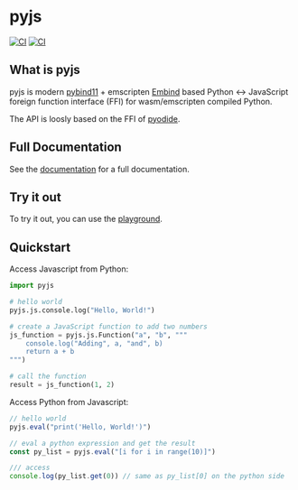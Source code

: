 # pyjs
[![CI](https://github.com/emscripten-forge/pyjs/actions/workflows/main.yml/badge.svg)](https://github.com/emscripten-forge/pyjs/actions/workflows/main.yml)
[![CI](https://img.shields.io/badge/pyjs-docs-yellow)](https://emscripten-forge.github.io/pyjs/)

## What is pyjs

pyjs is  modern [pybind11](https://github.com/pybind/pybind11) + emscripten [Embind](https://emscripten.org/docs/porting/connecting_cpp_and_javascript/embind.html) based
Python <-> JavaScript foreign function interface (FFI) for wasm/emscripten compiled Python.

The API is loosly based on the  FFI of [pyodide](https://pyodide.org/en/stable/usage/type-conversions.html).

## Full Documentation
See the [documentation](https://emscripten-forge.github.io/pyjs/) for a full documentation.

## Try it out
To try it out, you can use the [playground](https://emscripten-forge.github.io/pyjs/lite/).

## Quickstart

Access Javascript from Python:

```python
import pyjs

# hello world 
pyjs.js.console.log("Hello, World!")

# create a JavaScript function to add two numbers
js_function = pyjs.js.Function("a", "b", """
    console.log("Adding", a, "and", b)
    return a + b
""")

# call the function
result = js_function(1, 2)
```

Access Python from Javascript:

```JavaScript
// hello world
pyjs.eval("print('Hello, World!')")

// eval a python expression and get the result
const py_list = pyjs.eval("[i for i in range(10)]")

/// access 
console.log(py_list.get(0)) // same as py_list[0] on the python side
```